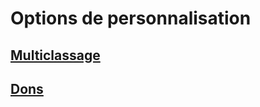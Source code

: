 
<Items>

# Options de personnalisation

</LinkItem>

<LinkItem>

## [Multiclassage](multiclassing_hd.md)

</LinkItem>

<LinkItem>

## [Dons](feats_hd.md)




